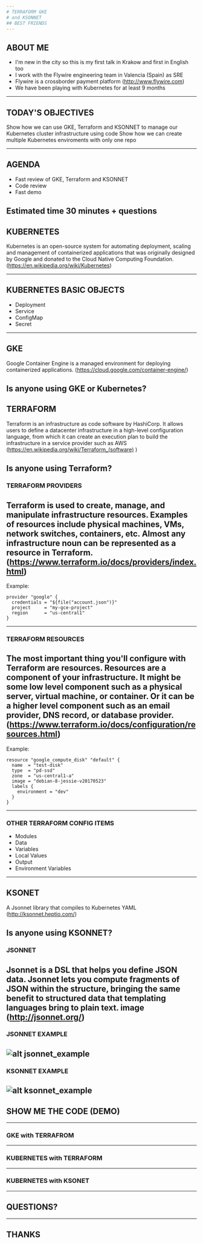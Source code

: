 ```yaml
---
# TERRAFORM GKE
# and KSONNET
## BEST FRIENDS
---
```

## ABOUT ME

* I'm new in the city so this is my first talk in Krakow and first in English too
* I work with the Flywire engineering team in Valencia (Spain) as SRE
* Flywire is a crossborder payment platform (http://www.flywire.com)
* We have been playing with Kubernetes for at least 9 months
---
## TODAY'S OBJECTIVES
Show how we can use GKE, Terraform and KSONNET to manage our Kubernetes cluster infrastructure using code
Show how we can create multiple Kubernetes enviroments with only one repo

---
## AGENDA

* Fast review of GKE, Terraform and KSONNET
* Code review
* Fast demo

Estimated time 30 minutes + questions
---
## KUBERNETES

Kubernetes is an open-source system for automating deployment, scaling and management of containerized applications that was originally designed by Google and donated to the Cloud Native Computing Foundation.
(https://en.wikipedia.org/wiki/Kubernetes)

---
## KUBERNETES BASIC OBJECTS

* Deployment
* Service
* ConfigMap
* Secret

---
## GKE

Google Container Engine is a managed environment for deploying containerized applications.
(https://cloud.google.com/container-engine/)

Is anyone using GKE or Kubernetes?
---
## TERRAFORM

Terraform is an infrastructure as code software by HashiCorp. It allows users to define a datacenter infrastructure in a high-level configuration language, from which it can create an execution plan to build the infrastructure in a service provider such as AWS
(https://en.wikipedia.org/wiki/Terraform_(software) )

Is anyone using Terraform?
---
### TERRAFORM PROVIDERS

Terraform is used to create, manage, and manipulate infrastructure resources.
Examples of resources include physical machines, VMs, network switches, containers, etc.
Almost any infrastructure noun can be represented as a resource in Terraform.
(https://www.terraform.io/docs/providers/index.html)
---
Example:

```hcl
provider "google" {
  credentials = "${file("account.json")}"
  project     = "my-gce-project"
  region      = "us-central1"
}
```
---
### TERRAFORM RESOURCES

The most important thing you'll configure with Terraform are resources.
Resources are a component of your infrastructure.
It might be some low level component such as a physical server, virtual machine, or container.
Or it can be a higher level component such as an email provider, DNS record, or database provider.
(https://www.terraform.io/docs/configuration/resources.html)
---
Example:

```hcl
resource "google_compute_disk" "default" {
  name  = "test-disk"
  type  = "pd-ssd"
  zone  = "us-central1-a"
  image = "debian-8-jessie-v20170523"
  labels {
    environment = "dev"
  }
}
```
---
### OTHER TERRAFORM CONFIG ITEMS

* Modules
* Data
* Variables
* Local Values
* Output
* Environment Variables

---
## KSONET

A Jsonnet library that compiles to Kubernetes YAML
(http://ksonnet.heptio.com/)

Is anyone using KSONNET?
---
### JSONNET

Jsonnet is a DSL that helps you define JSON data.
Jsonnet lets you compute fragments of JSON within the structure, bringing the same benefit to structured data that templating languages bring to plain text.
image
(http://jsonnet.org/)
---
### JSONNET EXAMPLE
![alt jsonnet_example](https://github.com/pollosp/gke/raw/master/images/jsonnet.png "JSONNET EXAMPLE")
---

### KSONNET EXAMPLE
![alt ksonnet_example](https://github.com/pollosp/gke/raw/master/images/ksonnet.png "KSONNET EXAMPLE")
---
## SHOW ME THE CODE (DEMO)
---
### GKE with TERRAFROM
---
### KUBERNETES with TERRAFORM
---
### KUBERNETES with KSONET
---
## QUESTIONS?
---
## THANKS
